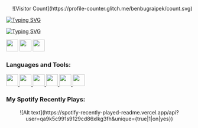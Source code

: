 <p align="right">
![Visitor Count](https://profile-counter.glitch.me/benbugraipek/count.svg)
</p>

[![Typing SVG](https://readme-typing-svg.demolab.com?font=Bebas+Neue&pause=1000&color=00730E&size=30&random=false&width=435&lines=Ben+Bu%C4%9Fra+%C4%B0pek;Pc.+Prog.+Stu.+%40+Hacettepe+Uni;Full-Time+Game+Dev+%40+OtiLab)](https://git.io/typing-svg)

[![Typing SVG](https://readme-typing-svg.demolab.com?font=Bebas+Neue&duration=1000&pause=1000&color=BA6222&multiline=true&random=false&width=500&lines=-+Working+on+Flappy+Soccer;-+Currently+learning+C%23+and+JavaScript;-+Ask+me+about+Unity+and+C%23)](https://git.io/typing-svg)

<p align="left">
<a href="https://linkedin.com/in/bugraipek" target="blank"><img height="32" width="32" src="https://cdn.simpleicons.org/linkedin/BA6222FF" /></a>
<a href="https://instagram.com/benbugraipek" target="blank"><img height="32" width="32" src="https://cdn.simpleicons.org/instagram/BA6222FF" /></a>
<a href="https://discord.gg/bugraipek" target="blank"><img height="32" width="32" src="https://cdn.simpleicons.org/discord/BA6222FF" /></a>
</p>

<h3 align="left">Languages and Tools:</h3>
<p align="left"> <a href="https://www.w3schools.com/cs/" target="_blank" rel="noreferrer"> <img height="32" width="32" src="https://cdn.simpleicons.org/csharp/BA6222FF" /> </a> <a href="https://firebase.google.com/" target="_blank" rel="noreferrer"> <img height="32" width="32" src="https://cdn.simpleicons.org/firebase/BA6222FF" /> </a> <a href="https://git-scm.com/" target="_blank" rel="noreferrer"> <img height="32" width="32" src="https://cdn.simpleicons.org/git/BA6222FF" /> </a> <a href="https://heroku.com" target="_blank" rel="noreferrer"> <img height="32" width="32" src="https://cdn.simpleicons.org/heroku/BA6222FF" /> </a> <a href="https://developer.mozilla.org/en-US/docs/Web/JavaScript" target="_blank" rel="noreferrer"> <img height="32" width="32" src="https://cdn.simpleicons.org/javascript/BA6222FF" /> </a> <a href="https://unity.com/" target="_blank" rel="noreferrer"> <img height="32" width="32" src="https://cdn.simpleicons.org/unity/BA6222FF" /> </a> </p>

<h3 align="left">My Spotify Recently Plays:</h3>
<p align="center">
![Alt text](https://spotify-recently-played-readme.vercel.app/api?user=qa9k5c991s9129cd86xlkg3fh&unique={true|1|on|yes})
</p>

